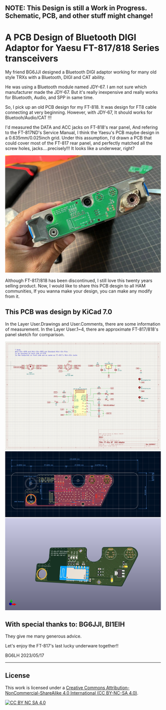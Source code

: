 
## **NOTE: This Design is still a Work in Progress. Schematic, PCB, and other stuff might change!**





# A PCB Design of Bluetooth DIGI Adaptor for Yaesu FT-817/818 Series transceivers



My friend BG6JJI designed a Bluetooth DIGI adaptor working for many old style TRXs with a Bluetooth, DIGI and CAT ability.

He was using a Bluetooth module named JDY-67. I am not sure which manufacturer made the JDY-67. But it's really inexpensive and really works for Bluetooth, Audio, and SPP in same time.

So, I pick up an old PCB design for my FT-818. It was design for FT8 cable connecting at very beginning. However, with JDY-67, It should works for Bluetooh/Audio/CAT !!!

I'd measured the DATA and ACC jacks on FT-818's rear panel, And refering to the FT-817ND's Service Manual, I think the Yaesu's PCB maybe design in a 0.635mm/0.025inch grid. Under this assumption, I'd drawn a PCB that could cover most of the FT-817 rear panel, and perfectly matched all the screw holes, jacks....precisely!!! It looks like a underwear, right?

![have a look](./pics/FT-81x-BT-DIGI-Adaptor-PIC.jpeg)


Although FT-817/818 has been discontinued, I still love this twenty years selling product. Now, I would like to share this PCB desgin to all HAM communities, If you wanna make your design, you can make any modify from it.


## This PCB was design by KiCad 7.0
In the Layer User.Drawings and User.Comments, there are some information of measurement.
In the Layer User.1~4, there are approximate FT-817/818's panel sketch for comparison.

![have a look](./pics/FT-81x-BT-DIGI-Adaptor-SCH.png)
![have a look](./pics/FT-81x-BT-DIGI-Adaptor-PCB.png)
![have a look](./pics/FT-81x-BT-DIGI-Adaptor-3D.png)


## With special thanks to: BG6JJI, BI1EIH
They give me many generous advice.

Let's enjoy the FT-817's last lucky underware together!!


BG6LH
2023/05/17


---

## License

This work is licensed under a
[Creative Commons Attribution-NonCommercial-ShareAlike 4.0 International (CC BY-NC-SA 4.0)][cc-by-nc-sa].

[![CC BY NC SA 4.0][cc-by-nc-sa-image]][cc-by-nc-sa]

[cc-by-nc-sa]: https://creativecommons.org/licenses/by-nc-sa/4.0/
[cc-by-nc-sa-image]: https://i.creativecommons.org/l/by-nc-sa/4.0/88x31.png
